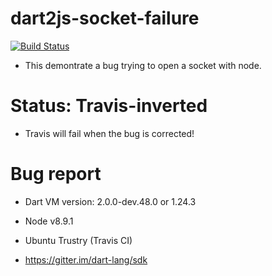 # dart2js-socket-failure

[![Build Status](https://travis-ci.org/Nardberjean/dart2js-socket-failure.svg?branch=master)](https://travis-ci.org/Nardberjean/dart2js-socket-failure)
* This demontrate a bug trying to open a socket with node.
# Status: Travis-inverted
* Travis will fail when the bug is corrected!
# Bug report
* Dart VM version: 2.0.0-dev.48.0 or 1.24.3
* Node v8.9.1
* Ubuntu Trustry (Travis CI)

* https://gitter.im/dart-lang/sdk

